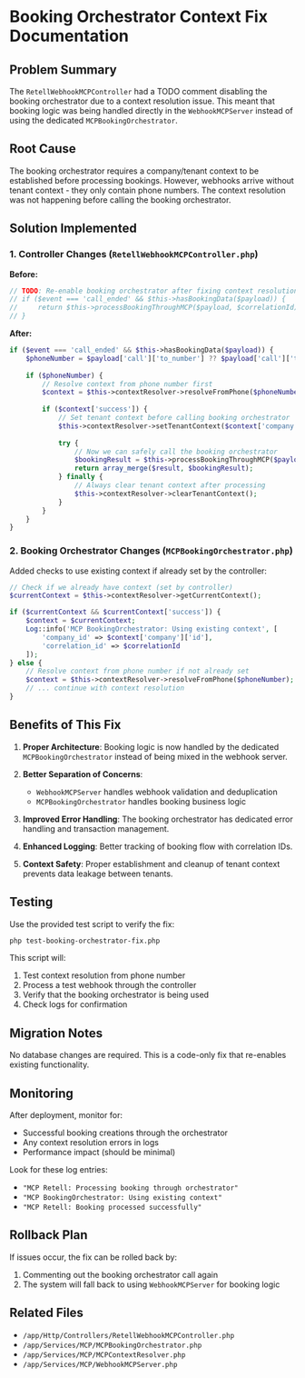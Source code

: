 # Booking Orchestrator Context Fix Documentation

## Problem Summary

The `RetellWebhookMCPController` had a TODO comment disabling the booking orchestrator due to a context resolution issue. This meant that booking logic was being handled directly in the `WebhookMCPServer` instead of using the dedicated `MCPBookingOrchestrator`.

## Root Cause

The booking orchestrator requires a company/tenant context to be established before processing bookings. However, webhooks arrive without tenant context - they only contain phone numbers. The context resolution was not happening before calling the booking orchestrator.

## Solution Implemented

### 1. Controller Changes (`RetellWebhookMCPController.php`)

**Before:**
```php
// TODO: Re-enable booking orchestrator after fixing context resolution
// if ($event === 'call_ended' && $this->hasBookingData($payload)) {
//     return $this->processBookingThroughMCP($payload, $correlationId);
// }
```

**After:**
```php
if ($event === 'call_ended' && $this->hasBookingData($payload)) {
    $phoneNumber = $payload['call']['to_number'] ?? $payload['call']['to'] ?? null;
    
    if ($phoneNumber) {
        // Resolve context from phone number first
        $context = $this->contextResolver->resolveFromPhone($phoneNumber);
        
        if ($context['success']) {
            // Set tenant context before calling booking orchestrator
            $this->contextResolver->setTenantContext($context['company']['id']);
            
            try {
                // Now we can safely call the booking orchestrator
                $bookingResult = $this->processBookingThroughMCP($payload, $correlationId);
                return array_merge($result, $bookingResult);
            } finally {
                // Always clear tenant context after processing
                $this->contextResolver->clearTenantContext();
            }
        }
    }
}
```

### 2. Booking Orchestrator Changes (`MCPBookingOrchestrator.php`)

Added checks to use existing context if already set by the controller:

```php
// Check if we already have context (set by controller)
$currentContext = $this->contextResolver->getCurrentContext();

if ($currentContext && $currentContext['success']) {
    $context = $currentContext;
    Log::info('MCP BookingOrchestrator: Using existing context', [
        'company_id' => $context['company']['id'],
        'correlation_id' => $correlationId
    ]);
} else {
    // Resolve context from phone number if not already set
    $context = $this->contextResolver->resolveFromPhone($phoneNumber);
    // ... continue with context resolution
}
```

## Benefits of This Fix

1. **Proper Architecture**: Booking logic is now handled by the dedicated `MCPBookingOrchestrator` instead of being mixed in the webhook server.

2. **Better Separation of Concerns**: 
   - `WebhookMCPServer` handles webhook validation and deduplication
   - `MCPBookingOrchestrator` handles booking business logic

3. **Improved Error Handling**: The booking orchestrator has dedicated error handling and transaction management.

4. **Enhanced Logging**: Better tracking of booking flow with correlation IDs.

5. **Context Safety**: Proper establishment and cleanup of tenant context prevents data leakage between tenants.

## Testing

Use the provided test script to verify the fix:

```bash
php test-booking-orchestrator-fix.php
```

This script will:
1. Test context resolution from phone number
2. Process a test webhook through the controller
3. Verify that the booking orchestrator is being used
4. Check logs for confirmation

## Migration Notes

No database changes are required. This is a code-only fix that re-enables existing functionality.

## Monitoring

After deployment, monitor for:
- Successful booking creations through the orchestrator
- Any context resolution errors in logs
- Performance impact (should be minimal)

Look for these log entries:
- `"MCP Retell: Processing booking through orchestrator"`
- `"MCP BookingOrchestrator: Using existing context"`
- `"MCP Retell: Booking processed successfully"`

## Rollback Plan

If issues occur, the fix can be rolled back by:
1. Commenting out the booking orchestrator call again
2. The system will fall back to using `WebhookMCPServer` for booking logic

## Related Files

- `/app/Http/Controllers/RetellWebhookMCPController.php`
- `/app/Services/MCP/MCPBookingOrchestrator.php`
- `/app/Services/MCP/MCPContextResolver.php`
- `/app/Services/MCP/WebhookMCPServer.php`